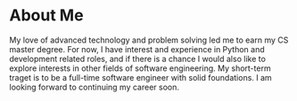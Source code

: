 # About Me
My love of advanced technology and problem solving led me to earn my CS master degree. 
For now, I have interest and experience in Python and development related roles, 
and if there is a chance I would also like to explore interests in other fields of software engineering. 
My short-term traget is to be a full-time software engineer with solid foundations. 
I am looking forward to continuing my career soon.

<!---
terrylovesbird/terrylovesbird is a ✨ special ✨ repository because its `README.md` (this file) appears on your GitHub profile.
You can click the Preview link to take a look at your changes.
--->
